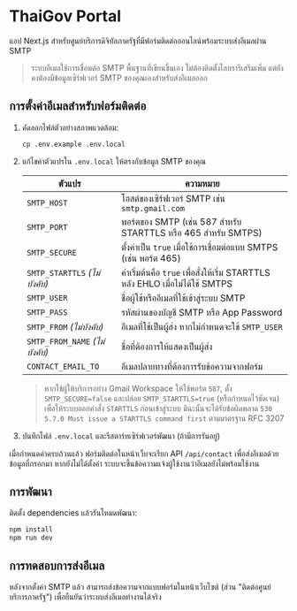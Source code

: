 # ThaiGov Portal

แอป Next.js สำหรับศูนย์บริการดิจิทัลภาครัฐที่มีฟอร์มติดต่อออนไลน์พร้อมระบบส่งอีเมลผ่าน SMTP

> ระบบอีเมลใช้การเชื่อมต่อ SMTP พื้นฐานที่เขียนขึ้นเอง ไม่ต้องติดตั้งไลบรารีเสริมเพิ่ม แต่ยังคงต้องมีข้อมูลเซิร์ฟเวอร์ SMTP ของคุณเองสำหรับส่งอีเมลออก

## การตั้งค่าอีเมลสำหรับฟอร์มติดต่อ

1. คัดลอกไฟล์ตัวอย่างสภาพแวดล้อม:

   ```bash
   cp .env.example .env.local
   ```

2. แก้ไขค่าตัวแปรใน `.env.local` ให้ตรงกับข้อมูล SMTP ของคุณ

   | ตัวแปร | ความหมาย |
   | --- | --- |
   | `SMTP_HOST` | โฮสต์ของเซิร์ฟเวอร์ SMTP เช่น `smtp.gmail.com` |
   | `SMTP_PORT` | พอร์ตของ SMTP (เช่น 587 สำหรับ STARTTLS หรือ 465 สำหรับ SMTPS) |
   | `SMTP_SECURE` | ตั้งค่าเป็น `true` เมื่อใช้การเชื่อมต่อแบบ SMTPS (เช่น พอร์ต 465) |
   | `SMTP_STARTTLS` *(ไม่บังคับ)* | ค่าเริ่มต้นคือ `true` เพื่อสั่งให้เริ่ม STARTTLS หลัง EHLO เมื่อไม่ได้ใช้ SMTPS |
   | `SMTP_USER` | ชื่อผู้ใช้หรืออีเมลที่ใช้เข้าสู่ระบบ SMTP |
   | `SMTP_PASS` | รหัสผ่านของบัญชี SMTP หรือ App Password |
   | `SMTP_FROM` *(ไม่บังคับ)* | อีเมลที่ใช้เป็นผู้ส่ง หากไม่กำหนดจะใช้ `SMTP_USER` |
   | `SMTP_FROM_NAME` *(ไม่บังคับ)* | ชื่อที่ต้องการให้แสดงเป็นผู้ส่ง |
   | `CONTACT_EMAIL_TO` | อีเมลปลายทางที่ต้องการรับข้อความจากฟอร์ม |

   > หากใช้ผู้ให้บริการอย่าง Gmail Workspace ให้ใช้พอร์ต `587`, ตั้ง `SMTP_SECURE=false` และปล่อย `SMTP_STARTTLS=true` (หรือกำหนดไว้ชัดเจน) เพื่อให้ระบบออกคำสั่ง `STARTTLS` ก่อนเข้าสู่ระบบ มิฉะนั้นจะได้รับข้อผิดพลาด `530 5.7.0 Must issue a STARTTLS command first` ตามมาตรฐาน RFC 3207

3. บันทึกไฟล์ `.env.local` และรีสตาร์ทเซิร์ฟเวอร์พัฒนา (ถ้ามีการรันอยู่)

เมื่อกำหนดค่าครบถ้วนแล้ว ฟอร์มติดต่อในหน้าเว็บจะเรียก API `/api/contact` เพื่อส่งอีเมลด้วยข้อมูลที่กรอกมา หากยังไม่ได้ตั้งค่า ระบบจะขึ้นข้อความแจ้งผู้ใช้งานว่าอีเมลยังไม่พร้อมใช้งาน

## การพัฒนา

ติดตั้ง dependencies แล้วรันโหมดพัฒนา:

```bash
npm install
npm run dev
```

## การทดสอบการส่งอีเมล

หลังจากตั้งค่า SMTP แล้ว สามารถส่งข้อความจากแบบฟอร์มในหน้าเว็บไซต์ (ส่วน "ติดต่อศูนย์บริการภาครัฐ") เพื่อยืนยันว่าระบบส่งอีเมลทำงานได้จริง
